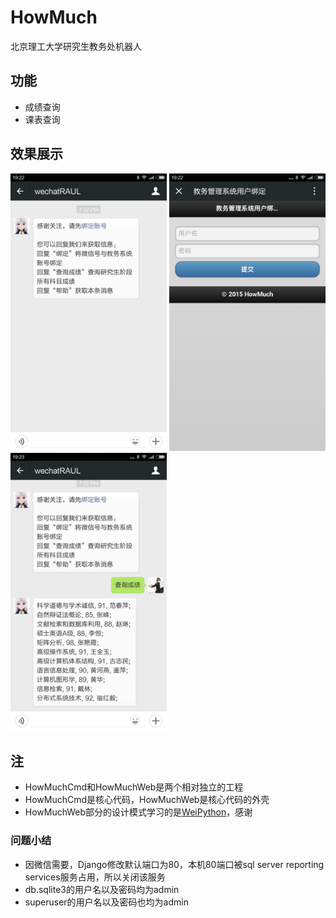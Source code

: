# HowMuch
北京理工大学研究生教务处机器人

## 功能
* 成绩查询
* 课表查询

## 效果展示
<img src='/Effect_Picture/Screenshot_2015-08-01-19-22-48.png' width=250 />
<img src='/Effect_Picture/Screenshot_2015-08-01-19-22-55.png' width=250 />
<img src='/Effect_Picture/Screenshot_2015-08-01-19-23-44.png' width=250 />

## 注
* HowMuchCmd和HowMuchWeb是两个相对独立的工程
* HowMuchCmd是核心代码，HowMuchWeb是核心代码的外壳
* HowMuchWeb部分的设计模式学习的是[WeiPython](https://github.com/PegasusWang/WeiPython)，感谢

### 问题小结
* 因微信需要，Django修改默认端口为80，本机80端口被sql server reporting services服务占用，所以关闭该服务
* db.sqlite3的用户名以及密码均为admin
* superuser的用户名以及密码也均为admin

